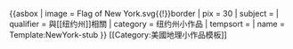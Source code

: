 {{asbox
| image     = Flag of New York.svg{{!}}border
| pix       = 30
| subject   = 
| qualifier = 與[[纽约州]]相關
| category  = 纽约州小作品
| tempsort  = 
| name      = Template:NewYork-stub
}}<noinclude>
[[Category:美國地理小作品模板]]
</noinclude>